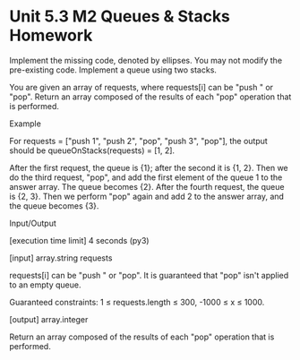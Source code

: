 # Unit 5.3 M2 Queues & Stacks Homework
Implement the missing code, denoted by ellipses. You may not modify the pre-existing code.
Implement a queue using two stacks.

You are given an array of requests, where requests[i] can be "push <x>" or "pop". Return an array composed of the results of each "pop" operation that is performed.

Example

For requests = ["push 1", "push 2", "pop", "push 3", "pop"], the output should be
queueOnStacks(requests) = [1, 2].

After the first request, the queue is {1}; after the second it is {1, 2}. Then we do the third request, "pop", and add the first element of the queue 1 to the answer array. The queue becomes {2}. After the fourth request, the queue is {2, 3}. Then we perform "pop" again and add 2 to the answer array, and the queue becomes {3}.

Input/Output

[execution time limit] 4 seconds (py3)

[input] array.string requests

requests[i] can be "push <x>" or "pop". It is guaranteed that "pop" isn't applied to an empty queue.

Guaranteed constraints:
1 ≤ requests.length ≤ 300,
-1000 ≤ x ≤ 1000.

[output] array.integer

Return an array composed of the results of each "pop" operation that is performed.